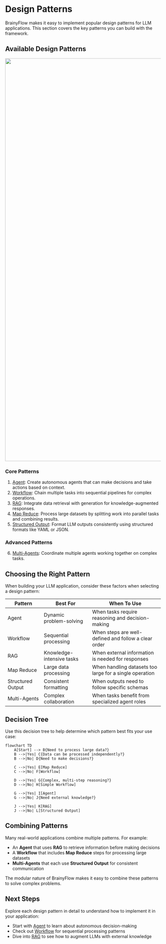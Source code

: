 # Design Patterns

BrainyFlow makes it easy to implement popular design patterns for LLM applications. This section covers the key patterns you can build with the framework.

## Available Design Patterns

<div align="center">
  <img src="https://raw.githubusercontent.com/zvictor/brainyflow/main/.github/media/design.png" width="1300"/>
</div>

### Core Patterns

1. [Agent](./agent.md): Create autonomous agents that can make decisions and take actions based on context.
2. [Workflow](./workflow.md): Chain multiple tasks into sequential pipelines for complex operations.
3. [RAG](./rag.md): Integrate data retrieval with generation for knowledge-augmented responses.
4. [Map Reduce](./mapreduce.md): Process large datasets by splitting work into parallel tasks and combining results.
5. [Structured Output](./structure.md): Format LLM outputs consistently using structured formats like YAML or JSON.

### Advanced Patterns

6. [Multi-Agents](./multi_agent.md): Coordinate multiple agents working together on complex tasks.

## Choosing the Right Pattern

When building your LLM application, consider these factors when selecting a design pattern:

| Pattern           | Best For                  | When To Use                                             |
| ----------------- | ------------------------- | ------------------------------------------------------- |
| Agent             | Dynamic problem-solving   | When tasks require reasoning and decision-making        |
| Workflow          | Sequential processing     | When steps are well-defined and follow a clear order    |
| RAG               | Knowledge-intensive tasks | When external information is needed for responses       |
| Map Reduce        | Large data processing     | When handling datasets too large for a single operation |
| Structured Output | Consistent formatting     | When outputs need to follow specific schemas            |
| Multi-Agents      | Complex collaboration     | When tasks benefit from specialized agent roles         |

## Decision Tree

Use this decision tree to help determine which pattern best fits your use case:

```mermaid
flowchart TD
    A[Start] --> B{Need to process large data?}
    B -->|Yes| C{Data can be processed independently?}
    B -->|No| D{Need to make decisions?}

    C -->|Yes| E[Map Reduce]
    C -->|No| F[Workflow]

    D -->|Yes| G{Complex, multi-step reasoning?}
    D -->|No| H[Simple Workflow]

    G -->|Yes| I[Agent]
    G -->|No| J{Need external knowledge?}

    J -->|Yes| K[RAG]
    J -->|No| L[Structured Output]
```

## Combining Patterns

Many real-world applications combine multiple patterns. For example:

- An **Agent** that uses **RAG** to retrieve information before making decisions
- A **Workflow** that includes **Map Reduce** steps for processing large datasets
- **Multi-Agents** that each use **Structured Output** for consistent communication

The modular nature of BrainyFlow makes it easy to combine these patterns to solve complex problems.

## Next Steps

Explore each design pattern in detail to understand how to implement it in your application:

- Start with [Agent](./agent.md) to learn about autonomous decision-making
- Check out [Workflow](./workflow.md) for sequential processing patterns
- Dive into [RAG](./rag.md) to see how to augment LLMs with external knowledge
